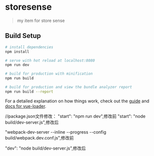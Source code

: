 # storesense

> my item for store sense

## Build Setup

``` bash
# install dependencies
npm install

# serve with hot reload at localhost:8080
npm run dev

# build for production with minification
npm run build

# build for production and view the bundle analyzer report
npm run build --report
```

For a detailed explanation on how things work, check out the [guide](http://vuejs-templates.github.io/webpack/) and [docs for vue-loader](http://vuejs.github.io/vue-loader).



//package.json文件修改：
"start": "npm run dev",修改前
"start": "node build/dev-server.js",修改后

"webpack-dev-server --inline --progress --config build/webpack.dev.conf.js",修改前

"dev": "node build/dev-server.js",修改后

